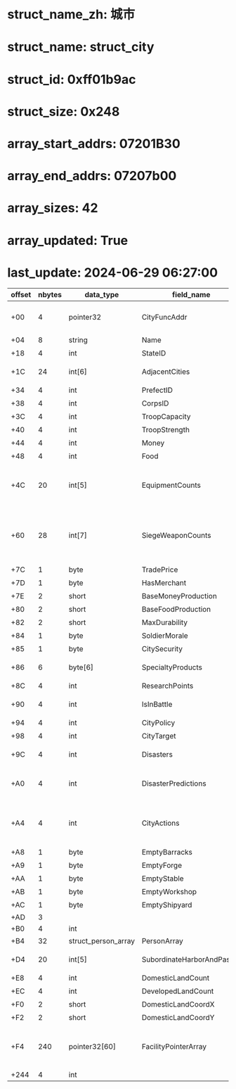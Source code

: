 # struct_name_zh: 城市
# struct_name: struct_city
# struct_id: 0xff01b9ac
# struct_size: 0x248
# array_start_addrs: 07201B30
# array_end_addrs: 07207b00
# array_sizes: 42
# array_updated: True
# last_update: 2024-06-29 06:27:00

| offset | nbytes | data_type           | field_name                 | field_comment                                          |
| ------ | ------ | ------------------- | -------------------------- | ------------------------------------------------------ |
| +00    | 4      | pointer32           | CityFuncAddr               | 城市相关函数所在地址(58 BF 79 00)                      |
| +04    | 8      | string              | Name                       | 名称                                                   |
| +18    | 4      | int                 | StateID                    | 所属州                                                 |
| +1C    | 24     | int[6]              | AdjacentCities             | 邻接城市(最多6个)                                      |
| +34    | 4      | int                 | PrefectID                  | 太守ID                                                 |
| +38    | 4      | int                 | CorpsID                    | 军团ID                                                 |
| +3C    | 4      | int                 | TroopCapacity              | 兵力上限                                               |
| +40    | 4      | int                 | TroopStrength              | 兵力                                                   |
| +44    | 4      | int                 | Money                      | 钱                                                     |
| +48    | 4      | int                 | Food                       | 粮                                                     |
| +4C    | 20     | int[5]              | EquipmentCounts            | 剑～马数量(血色6.0将int[0]即剑数量用作城市人口)        |
| +60    | 28     | int[7]              | SiegeWeaponCounts          | 冲车～斗舰数量 (血色6.0将int[4]即小船数量用作农村人口) |
| +7C    | 1      | byte                | TradePrice                 | 钱粮交易价格                                           |
| +7D    | 1      | byte                | HasMerchant                | 是否有商人                                             |
| +7E    | 2      | short               | BaseMoneyProduction        | 基础产钱                                               |
| +80    | 2      | short               | BaseFoodProduction         | 基础产粮                                               |
| +82    | 2      | short               | MaxDurability              | 最大耐久                                               |
| +84    | 1      | byte                | SoldierMorale              | 城市士兵气力                                           |
| +85    | 1      | byte                | CitySecurity               | 城市治安                                               |
| +86    | 6      | byte[6]             | SpecialtyProducts          | 城市特产(枪 戟 弩 骑 工具 舰船)                        |
| +8C    | 4      | int                 | ResearchPoints             | 研究技巧                                               |
| +90    | 4      | int                 | IsInBattle                 | 城市是否处于战斗不可状态                               |
| +94    | 4      | int                 | CityPolicy                 | 都市方针                                               |
| +98    | 4      | int                 | CityTarget                 | 都市目标                                               |
| +9C    | 4      | int                 | Disasters                  | 只用前3BIT(疫病 灾害 丰作)                             |
| +A0    | 4      | int                 | DisasterPredictions        | 只用前3BIT(疫病预定 灾害预定 丰作预定)                 |
| +A4    | 4      | int                 | CityActions                | 第0位-已巡查，第1位-已商人，第4位-已训练               |
| +A8    | 1      | byte                | EmptyBarracks              | 空兵舍                                                 |
| +A9    | 1      | byte                | EmptyForge                 | 空锻造                                                 |
| +AA    | 1      | byte                | EmptyStable                | 空厩舍                                                 |
| +AB    | 1      | byte                | EmptyWorkshop              | 空工房                                                 |
| +AC    | 1      | byte                | EmptyShipyard              | 空船厂                                                 |
| +AD    | 3      |                     |                            |                                                        |
| +B0    | 4      | int                 |                            |                                                        |
| +B4    | 32     | struct_person_array | PersonArray                | 武将统计数组                                           |
| +D4    | 20     | int[5]              | SubordinateHarborAndPassID | 下属港关ID(最多5个)                                    |
| +E8    | 4      | int                 | DomesticLandCount          | 内政用地数                                             |
| +EC    | 4      | int                 | DevelopedLandCount         | 已开发用地数                                           |
| +F0    | 2      | short               | DomesticLandCoordX         | 内政地X                                                |
| +F2    | 2      | short               | DomesticLandCoordY         | 内政地Y                                                |
| +F4    | 240    | pointer32[60]       | FacilityPointerArray       | 对应的设施指针数组（共30个设施，每个对应两个指针）     |
| +244   | 4      | int                 |                            |                                                        |
